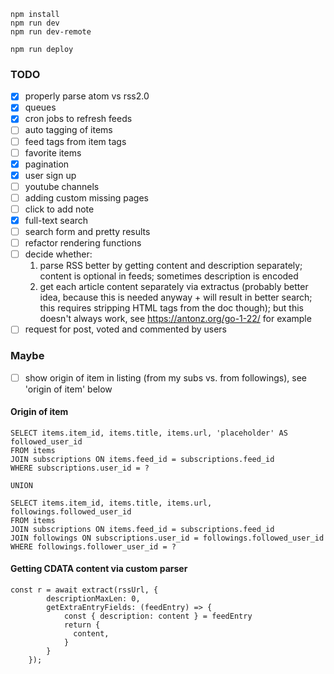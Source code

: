 ```
npm install
npm run dev
npm run dev-remote
```

```
npm run deploy
```

### TODO
- [x] properly parse atom vs rss2.0
- [x] queues
- [x] cron jobs to refresh feeds
- [ ] auto tagging of items
- [ ] feed tags from item tags
- [ ] favorite items
- [x] pagination
- [x] user sign up
- [ ] youtube channels
- [ ] adding custom missing pages
- [ ] click to add note
- [x] full-text search
- [ ] search form and pretty results
- [ ] refactor rendering functions
- [ ] decide whether: 
    1. parse RSS better by getting content and description separately; content is optional in feeds; sometimes description is encoded
    2. get each article content separately via extractus (probably better idea, because this is needed anyway + will result in better search; this requires stripping HTML tags from the doc though); but this doesn't always work, see https://antonz.org/go-1-22/ for example
- [ ] request for post, voted and commented by users

### Maybe
- [ ] show origin of item in listing (from my subs vs. from followings), see 'origin of item' below

#### Origin of item
```
SELECT items.item_id, items.title, items.url, 'placeholder' AS followed_user_id
FROM items
JOIN subscriptions ON items.feed_id = subscriptions.feed_id
WHERE subscriptions.user_id = ?

UNION

SELECT items.item_id, items.title, items.url, followings.followed_user_id
FROM items
JOIN subscriptions ON items.feed_id = subscriptions.feed_id
JOIN followings ON subscriptions.user_id = followings.followed_user_id
WHERE followings.follower_user_id = ?

```

#### Getting CDATA content via custom parser

```
const r = await extract(rssUrl, {
		descriptionMaxLen: 0,
		getExtraEntryFields: (feedEntry) => {
			const { description: content } = feedEntry
			return {
			  content,
			}
		}
	});
```